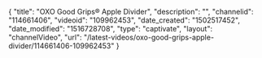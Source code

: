 {
    "title": "OXO Good Grips&reg; Apple Divider",
    "description": "",
    "channelid": "114661406",
    "videoid": "109962453",
    "date_created": "1502517452",
    "date_modified": "1516728708",
    "type": "captivate",
    "layout": "channelVideo",
    "url": "\/latest-videos\/oxo-good-grips-apple-divider\/114661406-109962453"
}